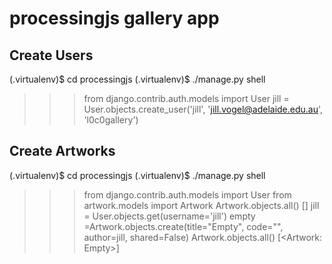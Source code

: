processingjs gallery app
========================


Create Users
------------

  (.virtualenv)$ cd processingjs
  (.virtualenv)$ ./manage.py shell
  >>> from django.contrib.auth.models import User
  >>> jill = User.objects.create_user('jill', 'jill.vogel@adelaide.edu.au', 'l0c0gallery')


Create Artworks
---------------

  (.virtualenv)$ cd processingjs
  (.virtualenv)$ ./manage.py shell
  >>> from django.contrib.auth.models import User
  >>> from artwork.models import Artwork
  >>> Artwork.objects.all()
  []
  >>> jill = User.objects.get(username='jill')
  >>> empty =Artwork.objects.create(title="Empty", code="", author=jill, shared=False)
  >>> Artwork.objects.all()
  [<Artwork: Empty>]
